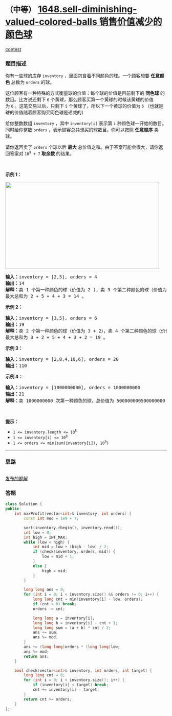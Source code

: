 # `（中等）` [1648.sell-diminishing-valued-colored-balls 销售价值减少的颜色球](https://leetcode-cn.com/problems/sell-diminishing-valued-colored-balls/)

[contest](https://leetcode-cn.com/contest/weekly-contest-214/problems/sell-diminishing-valued-colored-balls/)

### 题目描述
<p>你有一些球的库存&nbsp;<code>inventory</code>&nbsp;，里面包含着不同颜色的球。一个顾客想要&nbsp;<strong>任意颜色</strong> 总数为&nbsp;<code>orders</code>&nbsp;的球。</p>

<p>这位顾客有一种特殊的方式衡量球的价值：每个球的价值是目前剩下的&nbsp;<strong>同色球</strong>&nbsp;的数目。比方说还剩下&nbsp;<code>6</code>&nbsp;个黄球，那么顾客买第一个黄球的时候该黄球的价值为&nbsp;<code>6</code>&nbsp;。这笔交易以后，只剩下&nbsp;<code>5</code>&nbsp;个黄球了，所以下一个黄球的价值为&nbsp;<code>5</code>&nbsp;（也就是球的价值随着顾客购买同色球是递减的）</p>

<p>给你整数数组&nbsp;<code>inventory</code>&nbsp;，其中&nbsp;<code>inventory[i]</code>&nbsp;表示第&nbsp;<code>i</code>&nbsp;种颜色球一开始的数目。同时给你整数&nbsp;<code>orders</code>&nbsp;，表示顾客总共想买的球数目。你可以按照 <strong>任意顺序</strong>&nbsp;卖球。</p>

<p>请你返回卖了 <code>orders</code>&nbsp;个球以后 <strong>最大</strong>&nbsp;总价值之和。由于答案可能会很大，请你返回答案对 <code>10<sup>9</sup>&nbsp;+ 7</code>&nbsp;<strong>取余数</strong>&nbsp;的结果。</p>

<p>&nbsp;</p>

<p><strong>示例 1：</strong></p>
<img style="width: 480px; height: 270px;" src="https://assets.leetcode-cn.com/aliyun-lc-upload/uploads/2020/11/08/jj.gif" alt="">
<pre><b>输入：</b>inventory = [2,5], orders = 4
<b>输出：</b>14
<b>解释：</b>卖 1 个第一种颜色的球（价值为 2 )，卖 3 个第二种颜色的球（价值为 5 + 4 + 3）。
最大总和为 2 + 5 + 4 + 3 = 14 。
</pre>

<p><strong>示例 2：</strong></p>

<pre><b>输入：</b>inventory = [3,5], orders = 6
<b>输出：</b>19
<strong>解释：</strong>卖 2 个第一种颜色的球（价值为 3 + 2），卖 4 个第二种颜色的球（价值为 5 + 4 + 3 + 2）。
最大总和为 3 + 2 + 5 + 4 + 3 + 2 = 19 。
</pre>

<p><strong>示例 3：</strong></p>

<pre><b>输入：</b>inventory = [2,8,4,10,6], orders = 20
<b>输出：</b>110
</pre>

<p><strong>示例 4：</strong></p>

<pre><b>输入：</b>inventory = [1000000000], orders = 1000000000
<b>输出：</b>21
<strong>解释：</strong>卖 1000000000 次第一种颜色的球，总价值为 500000000500000000 。 500000000500000000 对 10<sup>9 </sup>+ 7 取余为 21 。
</pre>

<p>&nbsp;</p>

<p><strong>提示：</strong></p>

<ul>
	<li><code>1 &lt;= inventory.length &lt;= 10<sup>5</sup></code></li>
	<li><code>1 &lt;= inventory[i] &lt;= 10<sup>9</sup></code></li>
	<li><code>1 &lt;= orders &lt;= min(sum(inventory[i]), 10<sup>9</sup>)</code></li>
</ul>


---
### 思路
```
```

[发布的题解](https://leetcode-cn.com/problems/sell-diminishing-valued-colored-balls/solution/sell-diminishing-valued-colored-balls-by-ikaruga/)

### 答题
``` C++
class Solution {
public:
    int maxProfit(vector<int>& inventory, int orders) {
        const int mod = 1e9 + 7;

        sort(inventory.rbegin(), inventory.rend());
        int low = 0;
        int high = INT_MAX;
        while (low < high) {
            int mid = low + (high - low) / 2;
            if (check(inventory, orders, mid)) {
                low = mid + 1;
            }
            else {
                high = mid;
            }
        }

        long long ans = 0;
        for (int i = 0; i < inventory.size() && orders != 0; i++) {
            long long cnt = min(inventory[i] - low, orders);
            if (cnt < 0) break;
            orders -= cnt;

            long long a = inventory[i];
            long long b = inventory[i] - cnt + 1;
            long long sum = (a + b) * cnt / 2;
            ans += sum;
            ans %= mod;
        }
        ans += (long long)orders * (long long)low;
        ans %= mod;
        return ans;
    }

    bool check(vector<int>& inventory, int orders, int target) {
        long long cnt = 0;
        for (int i = 0; i < inventory.size(); i++) {
            if (inventory[i] < target) break;
            cnt += inventory[i] - target;
        }
        return cnt >= orders;
    }
};
```




